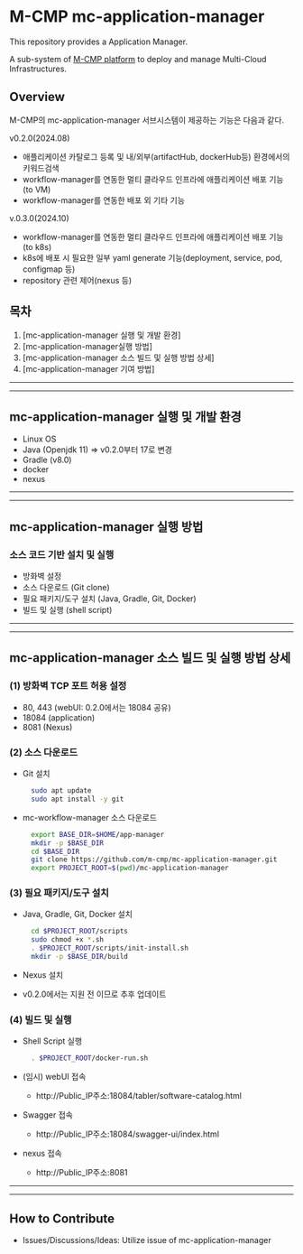 # M-CMP mc-application-manager

This repository provides a Application Manager.

A sub-system of [M-CMP platform](https://github.com/m-cmp/docs/tree/main) to deploy and manage Multi-Cloud Infrastructures.

## Overview

M-CMP의 mc-application-manager 서브시스템이 제공하는 기능은 다음과 같다.

v0.2.0(2024.08)
- 애플리케이션 카탈로그 등록 및 내/외부(artifactHub, dockerHub등) 환경에서의 키워드검색
- workflow-manager를 연동한 멀티 클라우드 인프라에 애플리케이션 배포 기능(to VM)
- workflow-manager를 연동한 배포 외 기타 기능


v.0.3.0(2024.10)
- workflow-manager를 연동한 멀티 클라우드 인프라에 애플리케이션 배포 기능(to k8s)
- k8s에 배포 시 필요한 일부 yaml generate 기능(deployment, service, pod, configmap 등)
- repository 관련 제어(nexus 등)


## 목차

1. [mc-application-manager 실행 및 개발 환경] 
2. [mc-application-manager실행 방법]
3. [mc-application-manager 소스 빌드 및 실행 방법 상세]
4. [mc-application-manager 기여 방법]

---

---


## mc-application-manager 실행 및 개발 환경

- Linux OS
- Java (Openjdk 11) => v0.2.0부터 17로 변경
- Gradle (v8.0)
- docker
- nexus
---

---

## mc-application-manager 실행 방법

### 소스 코드 기반 설치 및 실행

- 방화벽 설정
- 소스 다운로드 (Git clone)
- 필요 패키지/도구 설치 (Java, Gradle, Git, Docker)
- 빌드 및 실행 (shell script)

---

---

## mc-application-manager 소스 빌드 및 실행 방법 상세

### (1) 방화벽 TCP 포트 허용 설정

- 80, 443 (webUI: 0.2.0에서는 18084 공유)
- 18084 (application)
- 8081 (Nexus)

### (2) 소스 다운로드

- Git 설치
  ```bash
  	sudo apt update
  	sudo apt install -y git
  ```
- mc-workflow-manager 소스 다운로드
  ```bash
  	export BASE_DIR=$HOME/app-manager
  	mkdir -p $BASE_DIR
  	cd $BASE_DIR
  	git clone https://github.com/m-cmp/mc-application-manager.git
  	export PROJECT_ROOT=$(pwd)/mc-application-manager
  ```

### (3) 필요 패키지/도구 설치

- Java, Gradle, Git, Docker 설치

  ```bash
  	cd $PROJECT_ROOT/scripts
  	sudo chmod +x *.sh
  	. $PROJECT_ROOT/scripts/init-install.sh
  	mkdir -p $BASE_DIR/build
  ```

- Nexus 설치
- v0.2.0에서는 지원 전 이므로 추후 업데이트


### (4) 빌드 및 실행

- Shell Script 실행

  ```bash
  	. $PROJECT_ROOT/docker-run.sh

  ```

- (임시) webUI 접속
    - http://Public_IP주소:18084/tabler/software-catalog.html
- Swagger 접속
    - http://Public_IP주소:18084/swagger-ui/index.html
- nexus 접속
    - http://Public_IP주소:8081

---

---

## How to Contribute

- Issues/Discussions/Ideas: Utilize issue of mc-application-manager
